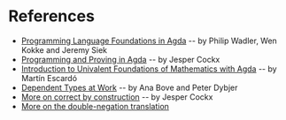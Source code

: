 # References

* [Programming Language Foundations in Agda](https://plfa.github.io/) -- by Philip Wadler, Wen Kokke and Jeremy Siek
* [Programming and Proving in Agda](https://github.com/jespercockx/agda-lecture-notes/raw/master/agda.pdf) -- by Jesper Cockx
* [Introduction to Univalent Foundations of Mathematics with Agda](https://www.cs.bham.ac.uk/~mhe/HoTT-UF-in-Agda-Lecture-Notes/index.html) -- by Martín Escardó
* [Dependent Types at Work](http://www.cse.chalmers.se/~peterd/papers/DependentTypesAtWork.pdf) -- by Ana Bove and Peter Dybjer
* [More on correct by construction](https://jespercockx.github.io/ohrid19-agda/) -- by Jesper Cockx
* [More on the double-negation translation](https://www.speicherleck.de/iblech/stuff/slides-fischbachau2022.pdf)

<!--
```
module Padova2025.Welcome.References where
```
-->
